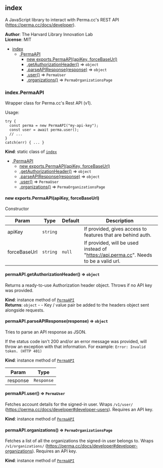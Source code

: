 <a name="module_index"></a>

## index
A JavaScript library to interact with Perma.cc's REST API (https://perma.cc/docs/developer).

**Author**: The Harvard Library Innovation Lab  
**License**: MIT  

* [index](#module_index)
    * [.PermaAPI](#module_index.PermaAPI)
        * [new exports.PermaAPI(apiKey, forceBaseUrl)](#new_module_index.PermaAPI_new)
        * [.getAuthorizationHeader()](#module_index.PermaAPI+getAuthorizationHeader) ⇒ <code>object</code>
        * [.parseAPIResponse(response)](#module_index.PermaAPI+parseAPIResponse) ⇒ <code>object</code>
        * [.user()](#module_index.PermaAPI+user) ⇒ <code>PermaUser</code>
        * [.organizations()](#module_index.PermaAPI+organizations) ⇒ <code>PermaOrganizationsPage</code>

<a name="module_index.PermaAPI"></a>

### index.PermaAPI
Wrapper class for Perma.cc's Rest API (v1).

Usage:
```
try {
  const perma = new PermaAPI("my-api-key");
  const user = await perma.user();
  // ...
}
catch(err) { ... }
```

**Kind**: static class of [<code>index</code>](#module_index)  

* [.PermaAPI](#module_index.PermaAPI)
    * [new exports.PermaAPI(apiKey, forceBaseUrl)](#new_module_index.PermaAPI_new)
    * [.getAuthorizationHeader()](#module_index.PermaAPI+getAuthorizationHeader) ⇒ <code>object</code>
    * [.parseAPIResponse(response)](#module_index.PermaAPI+parseAPIResponse) ⇒ <code>object</code>
    * [.user()](#module_index.PermaAPI+user) ⇒ <code>PermaUser</code>
    * [.organizations()](#module_index.PermaAPI+organizations) ⇒ <code>PermaOrganizationsPage</code>

<a name="new_module_index.PermaAPI_new"></a>

#### new exports.PermaAPI(apiKey, forceBaseUrl)
Constructor


| Param | Type | Default | Description |
| --- | --- | --- | --- |
| apiKey | <code>string</code> |  | If provided, gives access to features that are behind auth. |
| forceBaseUrl | <code>string</code> | <code>null</code> | If provided, will be used instead of "https://api.perma.cc". Needs to be a valid url. |

<a name="module_index.PermaAPI+getAuthorizationHeader"></a>

#### permaAPI.getAuthorizationHeader() ⇒ <code>object</code>
Returns a ready-to-use Authorization header object. Throws if no API key was provided.

**Kind**: instance method of [<code>PermaAPI</code>](#module_index.PermaAPI)  
**Returns**: <code>object</code> - - Key / value pair be added to the headers object sent alongside requests.  
<a name="module_index.PermaAPI+parseAPIResponse"></a>

#### permaAPI.parseAPIResponse(response) ⇒ <code>object</code>
Tries to parse an API response as JSON. 

If the status code isn't 200 and/or an error message was provided, will throw an exception with that information. 
For example: `Error: Invalid token. (HTTP 401)`

**Kind**: instance method of [<code>PermaAPI</code>](#module_index.PermaAPI)  

| Param | Type |
| --- | --- |
| response | <code>Response</code> | 

<a name="module_index.PermaAPI+user"></a>

#### permaAPI.user() ⇒ <code>PermaUser</code>
Fetches account details for the signed-in user. 
Wraps `/v1/user/` (https://perma.cc/docs/developer#developer-users).
Requires an API key.

**Kind**: instance method of [<code>PermaAPI</code>](#module_index.PermaAPI)  
<a name="module_index.PermaAPI+organizations"></a>

#### permaAPI.organizations() ⇒ <code>PermaOrganizationsPage</code>
Fetches a list of all the organizations the signed-in user belongs to.
Wraps `/v1/organizations/` (https://perma.cc/docs/developer#developer-organizations).
Requires an API key.

**Kind**: instance method of [<code>PermaAPI</code>](#module_index.PermaAPI)  
